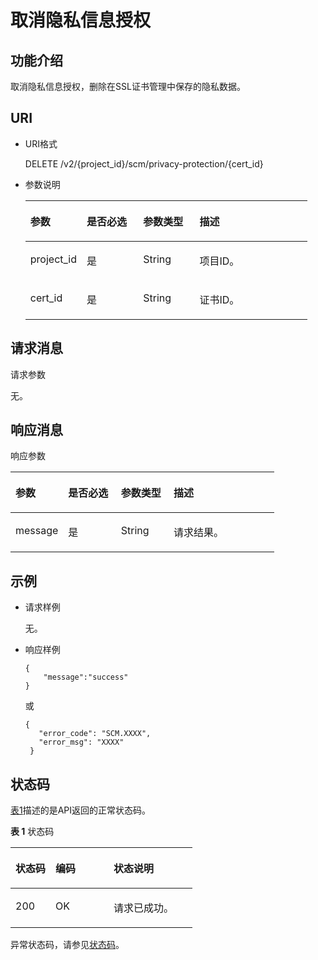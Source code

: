 # 取消隐私信息授权<a name="ZH-CN_TOPIC_0182547628"></a>

## 功能介绍<a name="section37533920154934"></a>

取消隐私信息授权，删除在SSL证书管理中保存的隐私数据。

## URI<a name="section37627629154934"></a>

-   URI格式

    DELETE /v2/\{project\_id\}/scm/privacy-protection/\{cert\_id\}

-   参数说明

    <a name="table38759358154934"></a>
    <table><thead align="left"><tr id="row60644171154934"><th class="cellrowborder" valign="top" width="20%" id="mcps1.1.5.1.1"><p id="p13230838154934"><a name="p13230838154934"></a><a name="p13230838154934"></a>参数</p>
    </th>
    <th class="cellrowborder" valign="top" width="20%" id="mcps1.1.5.1.2"><p id="p35439168462"><a name="p35439168462"></a><a name="p35439168462"></a>是否必选</p>
    </th>
    <th class="cellrowborder" valign="top" width="20%" id="mcps1.1.5.1.3"><p id="p48282012144612"><a name="p48282012144612"></a><a name="p48282012144612"></a>参数类型</p>
    </th>
    <th class="cellrowborder" valign="top" width="40%" id="mcps1.1.5.1.4"><p id="p11784586154934"><a name="p11784586154934"></a><a name="p11784586154934"></a>描述</p>
    </th>
    </tr>
    </thead>
    <tbody><tr id="row15027399154934"><td class="cellrowborder" valign="top" width="20%" headers="mcps1.1.5.1.1 "><p id="p9259788154934"><a name="p9259788154934"></a><a name="p9259788154934"></a>project_id</p>
    </td>
    <td class="cellrowborder" valign="top" width="20%" headers="mcps1.1.5.1.2 "><p id="p1354321664614"><a name="p1354321664614"></a><a name="p1354321664614"></a>是</p>
    </td>
    <td class="cellrowborder" valign="top" width="20%" headers="mcps1.1.5.1.3 "><p id="p17828141213468"><a name="p17828141213468"></a><a name="p17828141213468"></a>String</p>
    </td>
    <td class="cellrowborder" valign="top" width="40%" headers="mcps1.1.5.1.4 "><p id="p5464351154934"><a name="p5464351154934"></a><a name="p5464351154934"></a>项目ID。</p>
    </td>
    </tr>
    <tr id="row48811550124018"><td class="cellrowborder" valign="top" width="20%" headers="mcps1.1.5.1.1 "><p id="p2088412269205"><a name="p2088412269205"></a><a name="p2088412269205"></a>cert_id</p>
    </td>
    <td class="cellrowborder" valign="top" width="20%" headers="mcps1.1.5.1.2 "><p id="p8489144317201"><a name="p8489144317201"></a><a name="p8489144317201"></a>是</p>
    </td>
    <td class="cellrowborder" valign="top" width="20%" headers="mcps1.1.5.1.3 "><p id="p7828201224618"><a name="p7828201224618"></a><a name="p7828201224618"></a>String</p>
    </td>
    <td class="cellrowborder" valign="top" width="40%" headers="mcps1.1.5.1.4 "><p id="p088412615206"><a name="p088412615206"></a><a name="p088412615206"></a>证书ID。</p>
    </td>
    </tr>
    </tbody>
    </table>


## 请求消息<a name="section49179167154934"></a>

请求参数

无。

## 响应消息<a name="section35819930154934"></a>

响应参数

<a name="table4661953591125"></a>
<table><thead align="left"><tr id="row5741486791125"><th class="cellrowborder" valign="top" width="20%" id="mcps1.1.5.1.1"><p id="p2009266891125"><a name="p2009266891125"></a><a name="p2009266891125"></a>参数</p>
</th>
<th class="cellrowborder" valign="top" width="20%" id="mcps1.1.5.1.2"><p id="p473592318469"><a name="p473592318469"></a><a name="p473592318469"></a>是否必选</p>
</th>
<th class="cellrowborder" valign="top" width="20%" id="mcps1.1.5.1.3"><p id="p12988102018465"><a name="p12988102018465"></a><a name="p12988102018465"></a>参数类型</p>
</th>
<th class="cellrowborder" valign="top" width="40%" id="mcps1.1.5.1.4"><p id="p4073839291125"><a name="p4073839291125"></a><a name="p4073839291125"></a>描述</p>
</th>
</tr>
</thead>
<tbody><tr id="row1147544291125"><td class="cellrowborder" valign="top" width="20%" headers="mcps1.1.5.1.1 "><p id="p708028792054"><a name="p708028792054"></a><a name="p708028792054"></a>message</p>
</td>
<td class="cellrowborder" valign="top" width="20%" headers="mcps1.1.5.1.2 "><p id="p673532394616"><a name="p673532394616"></a><a name="p673532394616"></a>是</p>
</td>
<td class="cellrowborder" valign="top" width="20%" headers="mcps1.1.5.1.3 "><p id="p179888205461"><a name="p179888205461"></a><a name="p179888205461"></a>String</p>
</td>
<td class="cellrowborder" valign="top" width="40%" headers="mcps1.1.5.1.4 "><p id="p2811658392054"><a name="p2811658392054"></a><a name="p2811658392054"></a>请求结果。</p>
</td>
</tr>
</tbody>
</table>

## 示例<a name="section552734918116"></a>

-   请求样例

    无。

-   响应样例

    ```
    { 
        "message":"success"
    }
    ```

    或

    ```
    { 
       "error_code": "SCM.XXXX",  
       "error_msg": "XXXX"   
     }
    ```


## 状态码<a name="section3454223421"></a>

[表1](#zh-cn_topic_0182547690_zh-cn_topic_0079615001_table20596071)描述的是API返回的正常状态码。

**表 1**  状态码

<a name="zh-cn_topic_0182547690_zh-cn_topic_0079615001_table20596071"></a>
<table><thead align="left"><tr id="zh-cn_topic_0182547690_zh-cn_topic_0079615001_row9746163"><th class="cellrowborder" valign="top" width="22%" id="mcps1.2.4.1.1"><p id="zh-cn_topic_0182547690_p57545694203043"><a name="zh-cn_topic_0182547690_p57545694203043"></a><a name="zh-cn_topic_0182547690_p57545694203043"></a>状态码</p>
</th>
<th class="cellrowborder" valign="top" width="32%" id="mcps1.2.4.1.2"><p id="zh-cn_topic_0182547690_p4531342288"><a name="zh-cn_topic_0182547690_p4531342288"></a><a name="zh-cn_topic_0182547690_p4531342288"></a>编码</p>
</th>
<th class="cellrowborder" valign="top" width="46%" id="mcps1.2.4.1.3"><p id="zh-cn_topic_0182547690_p30689603203043"><a name="zh-cn_topic_0182547690_p30689603203043"></a><a name="zh-cn_topic_0182547690_p30689603203043"></a>状态说明</p>
</th>
</tr>
</thead>
<tbody><tr id="zh-cn_topic_0182547690_zh-cn_topic_0079615001_row48621261"><td class="cellrowborder" valign="top" width="22%" headers="mcps1.2.4.1.1 "><p id="zh-cn_topic_0182547690_zh-cn_topic_0079615001_p46008046"><a name="zh-cn_topic_0182547690_zh-cn_topic_0079615001_p46008046"></a><a name="zh-cn_topic_0182547690_zh-cn_topic_0079615001_p46008046"></a>200</p>
</td>
<td class="cellrowborder" valign="top" width="32%" headers="mcps1.2.4.1.2 "><p id="zh-cn_topic_0182547690_p7538425819"><a name="zh-cn_topic_0182547690_p7538425819"></a><a name="zh-cn_topic_0182547690_p7538425819"></a>OK</p>
</td>
<td class="cellrowborder" valign="top" width="46%" headers="mcps1.2.4.1.3 "><p id="zh-cn_topic_0182547690_zh-cn_topic_0079615001_p35664277"><a name="zh-cn_topic_0182547690_zh-cn_topic_0079615001_p35664277"></a><a name="zh-cn_topic_0182547690_zh-cn_topic_0079615001_p35664277"></a>请求已成功。</p>
</td>
</tr>
</tbody>
</table>

异常状态码，请参见[状态码](状态码.md)。

